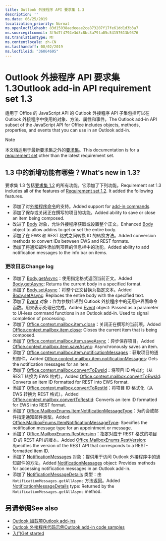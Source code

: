 ```yaml
---
title: Outlook 外接程序 API 要求集 1.3
description: ''
ms.date: 06/25/2019
localization_priority: Normal
ms.openlocfilehash: 83d15038aedeeae2ce873207f17fe61dd1d3b3a7
ms.sourcegitcommit: 3f5d7f4794e3d3c8bc3a79fa05c54157613b9376
ms.translationtype: MT
ms.contentlocale: zh-CN
ms.lasthandoff: 08/02/2019
ms.locfileid: "36064695"
---
```

# <a name="outlook-add-in-api-requirement-set-13"></a><span data-ttu-id="ae2be-102">Outlook 外接程序 API 要求集 1.3</span><span class="sxs-lookup"><span data-stu-id="ae2be-102">Outlook add-in API requirement set 1.3</span></span>

<span data-ttu-id="ae2be-103">适用于 Office 的 JavaScript API 的 Outlook 外接程序 API 子集包括可以在 Outlook 外接程序中使用的对象、方法、属性和事件。</span><span class="sxs-lookup"><span data-stu-id="ae2be-103">The Outlook add-in API subset of the JavaScript API for Office includes objects, methods, properties, and events that you can use in an Outlook add-in.</span></span>

> [!NOTE]
> <span data-ttu-id="ae2be-104">本文档适用于最新要求集之外的[要求集](/office/dev/add-ins/reference/requirement-sets/outlook-api-requirement-sets)。</span><span class="sxs-lookup"><span data-stu-id="ae2be-104">This documentation is for a [requirement set](/office/dev/add-ins/reference/requirement-sets/outlook-api-requirement-sets) other than the latest requirement set.</span></span> 

## <a name="whats-new-in-13"></a><span data-ttu-id="ae2be-105">1.3 中的新增功能有哪些？</span><span class="sxs-lookup"><span data-stu-id="ae2be-105">What's new in 1.3?</span></span>

<span data-ttu-id="ae2be-p101">要求集 1.3 包括[要求集 1.2](../requirement-set-1.2/outlook-requirement-set-1.2.md) 的所有功能。它添加了下列功能。</span><span class="sxs-lookup"><span data-stu-id="ae2be-p101">Requirement set 1.3 includes all of the features of [Requirement set 1.2](../requirement-set-1.2/outlook-requirement-set-1.2.md). It added the following features.</span></span>

- <span data-ttu-id="ae2be-108">添加了对[外接程序命令](/outlook/add-ins/add-in-commands-for-outlook)的支持。</span><span class="sxs-lookup"><span data-stu-id="ae2be-108">Added support for [add-in commands](/outlook/add-ins/add-in-commands-for-outlook).</span></span>
- <span data-ttu-id="ae2be-109">添加了保存或关闭正在撰写的项目的功能。</span><span class="sxs-lookup"><span data-stu-id="ae2be-109">Added ability to save or close an item being composed.</span></span>
- <span data-ttu-id="ae2be-110">改进了 [Body](/javascript/api/outlook/office.body?view=outlook-js-1.3) 对象，允许外接程序获取或设置整个正文。</span><span class="sxs-lookup"><span data-stu-id="ae2be-110">Enhanced [Body](/javascript/api/outlook/office.body?view=outlook-js-1.3) object to allow addins to get or set the entire body.</span></span>
- <span data-ttu-id="ae2be-111">添加了在 EWS 和 REST 格式之间转换 ID 的转换方法。</span><span class="sxs-lookup"><span data-stu-id="ae2be-111">Added conversion methods to convert IDs between EWS and REST formats.</span></span>
- <span data-ttu-id="ae2be-112">添加了将通知邮件添加到项目的信息栏中的功能。</span><span class="sxs-lookup"><span data-stu-id="ae2be-112">Added ability to add notification messages to the info bar on items.</span></span>

### <a name="change-log"></a><span data-ttu-id="ae2be-113">更改日志</span><span class="sxs-lookup"><span data-stu-id="ae2be-113">Change log</span></span>

- <span data-ttu-id="ae2be-114">添加了 [Body.getAsync](/javascript/api/outlook/office.body?view=outlook-js-1.3#getasync-coerciontype--options--callback-)：使用指定格式返回当前正文。</span><span class="sxs-lookup"><span data-stu-id="ae2be-114">Added [Body.getAsync](/javascript/api/outlook/office.body?view=outlook-js-1.3#getasync-coerciontype--options--callback-): Returns the current body in a specified format.</span></span>
- <span data-ttu-id="ae2be-115">添加了 [Body.setAsync](/javascript/api/outlook/office.body?view=outlook-js-1.3#setasync-data--options--callback-)：将整个正文替换为指定文本。</span><span class="sxs-lookup"><span data-stu-id="ae2be-115">Added [Body.setAsync](/javascript/api/outlook/office.body?view=outlook-js-1.3#setasync-data--options--callback-): Replaces the entire body with the specified text.</span></span>
- <span data-ttu-id="ae2be-p102">添加了 [Event](/javascript/api/office/office.addincommands.event) 对象：作为参数传递到 Outlook 外接程序中的无用户界面命令函数。用来表示处理已完成。</span><span class="sxs-lookup"><span data-stu-id="ae2be-p102">Added [Event](/javascript/api/office/office.addincommands.event) object: Passed as a parameter to UI-less command functions in an Outlook add-in. Used to signal completion of processing.</span></span>
- <span data-ttu-id="ae2be-118">添加了 [Office.context.mailbox.item.close](office.context.mailbox.item.md#close)：关闭正在撰写的当前项。</span><span class="sxs-lookup"><span data-stu-id="ae2be-118">Added [Office.context.mailbox.item.close](office.context.mailbox.item.md#close): Closes the current item that is being composed.</span></span>
- <span data-ttu-id="ae2be-119">添加了 [Office.context.mailbox.item.saveAsync](office.context.mailbox.item.md#saveasyncoptions-callback)：异步保存项目。</span><span class="sxs-lookup"><span data-stu-id="ae2be-119">Added [Office.context.mailbox.item.saveAsync](office.context.mailbox.item.md#saveasyncoptions-callback): Asynchronously saves an item.</span></span>
- <span data-ttu-id="ae2be-120">添加了 [Office.context.mailbox.item.notificationMessages](office.context.mailbox.item.md#notificationmessages-notificationmessages)：获取项目的通知邮件。</span><span class="sxs-lookup"><span data-stu-id="ae2be-120">Added [Office.context.mailbox.item.notificationMessages](office.context.mailbox.item.md#notificationmessages-notificationmessages): Gets the notification messages for an item.</span></span>
- <span data-ttu-id="ae2be-121">添加了 [Office.context.mailbox.convertToEwsId](office.context.mailbox.md#converttoewsiditemid-restversion--string)：将项目 ID 格式化（从 REST 转换为 EWS 格式）。</span><span class="sxs-lookup"><span data-stu-id="ae2be-121">Added [Office.context.mailbox.convertToEwsId](office.context.mailbox.md#converttoewsiditemid-restversion--string): Converts an item ID formatted for REST into EWS format.</span></span>
- <span data-ttu-id="ae2be-122">添加了 [Office.context.mailbox.convertToRestId](office.context.mailbox.md#converttorestiditemid-restversion--string)：将项目 ID 格式化（从 EWS 转换为 REST 格式）。</span><span class="sxs-lookup"><span data-stu-id="ae2be-122">Added [Office.context.mailbox.convertToRestId](office.context.mailbox.md#converttorestiditemid-restversion--string): Converts an item ID formatted for EWS into REST format.</span></span>
- <span data-ttu-id="ae2be-123">添加了 [Office.MailboxEnums.ItemNotificationMessageType](/javascript/api/outlook/office.mailboxenums.itemnotificationmessagetype?view=outlook-js-1.3)：为约会或邮件指定通知邮件类型。</span><span class="sxs-lookup"><span data-stu-id="ae2be-123">Added [Office.MailboxEnums.ItemNotificationMessageType](/javascript/api/outlook/office.mailboxenums.itemnotificationmessagetype?view=outlook-js-1.3): Specifies the notification message type for an appointment or message.</span></span>
- <span data-ttu-id="ae2be-124">添加了 [Office.MailboxEnums.RestVersion](/javascript/api/outlook/office.mailboxenums.restversion?view=outlook-js-1.3)：指定对应于 REST 格式的项目 ID 的 REST API 的版本。</span><span class="sxs-lookup"><span data-stu-id="ae2be-124">Added [Office.MailboxEnums.RestVersion](/javascript/api/outlook/office.mailboxenums.restversion?view=outlook-js-1.3): Specifies the version of the REST API that corresponds to a REST-formatted item ID.</span></span>
- <span data-ttu-id="ae2be-125">添加了 [NotificationMessages](/javascript/api/outlook/office.notificationmessages?view=outlook-js-1.3) 对象：提供用于访问 Outlook 外接程序中的通知邮件的方法。</span><span class="sxs-lookup"><span data-stu-id="ae2be-125">Added [NotificationMessages](/javascript/api/outlook/office.notificationmessages?view=outlook-js-1.3) object: Provides methods for accessing notification messages in an Outlook add-in.</span></span>
- <span data-ttu-id="ae2be-126">添加了 [NotificationMessageDetails](/javascript/api/outlook/office.notificationmessagedetails?view=outlook-js-1.3) 类型：由 `NotificationMessages.getAllAsync` 方法返回。</span><span class="sxs-lookup"><span data-stu-id="ae2be-126">Added [NotificationMessageDetails](/javascript/api/outlook/office.notificationmessagedetails?view=outlook-js-1.3) type: Returned by the `NotificationMessages.getAllAsync` method.</span></span>

## <a name="see-also"></a><span data-ttu-id="ae2be-127">另请参阅</span><span class="sxs-lookup"><span data-stu-id="ae2be-127">See also</span></span>

- [<span data-ttu-id="ae2be-128">Outlook 加载项</span><span class="sxs-lookup"><span data-stu-id="ae2be-128">Outlook add-ins</span></span>](/outlook/add-ins/)
- [<span data-ttu-id="ae2be-129">Outlook 外接程序代码示例</span><span class="sxs-lookup"><span data-stu-id="ae2be-129">Outlook add-in code samples</span></span>](https://developer.microsoft.com/outlook/gallery/?filterBy=Outlook,Samples,Add-ins)
- [<span data-ttu-id="ae2be-130">入门</span><span class="sxs-lookup"><span data-stu-id="ae2be-130">Get started</span></span>](/outlook/add-ins/quick-start)
